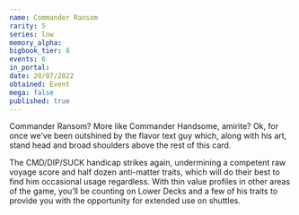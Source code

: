 ```yaml
---
name: Commander Ransom
rarity: 5
series: low
memory_alpha:
bigbook_tier: 8
events: 6
in_portal:
date: 20/07/2022
obtained: Event
mega: false
published: true
---
```


Commander Ransom? More like Commander Handsome, amirite? Ok, for once we’ve been outshined by the flavor text guy which, along with his art, stand head and broad shoulders above the rest of this card.

The CMD/DIP/SUCK handicap strikes again, undermining a competent raw voyage score and half dozen anti-matter traits, which will do their best to find him occasional usage regardless. With thin value profiles in other areas of the game, you’ll be counting on Lower Decks and a few of his traits to provide you with the opportunity for extended use on shuttles.
